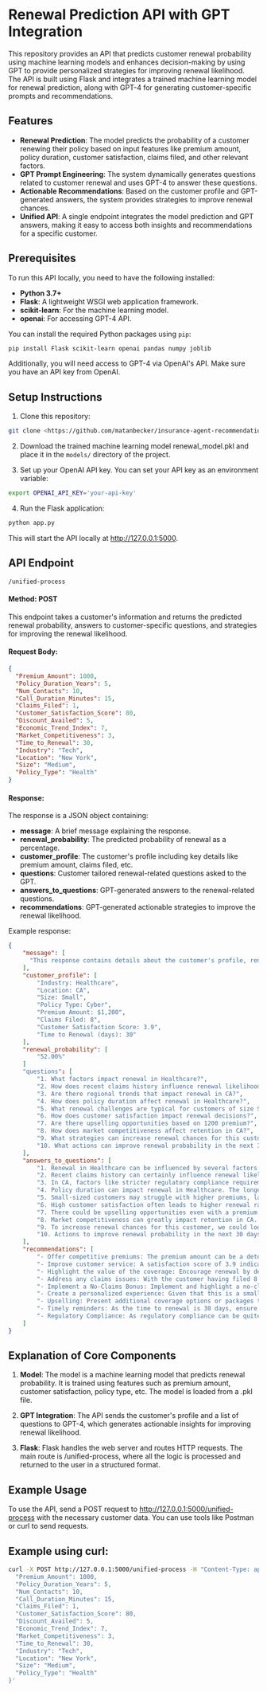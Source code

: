 # Renewal Prediction API with GPT Integration

This repository provides an API that predicts customer renewal probability using machine learning models and enhances decision-making by using GPT to provide personalized strategies for improving renewal likelihood. The API is built using Flask and integrates a trained machine learning model for renewal prediction, along with GPT-4 for generating customer-specific prompts and recommendations.

## Features

- **Renewal Prediction**: The model predicts the probability of a customer renewing their policy based on input features like premium amount, policy duration, customer satisfaction, claims filed, and other relevant factors.
- **GPT Prompt Engineering**: The system dynamically generates questions related to customer renewal and uses GPT-4 to answer these questions.
- **Actionable Recommendations**: Based on the customer profile and GPT-generated answers, the system provides strategies to improve renewal chances.
- **Unified API**: A single endpoint integrates the model prediction and GPT answers, making it easy to access both insights and recommendations for a specific customer.

## Prerequisites
To run this API locally, you need to have the following installed:

- **Python 3.7+**
- **Flask**: A lightweight WSGI web application framework.
- **scikit-learn**: For the machine learning model.
- **openai**: For accessing GPT-4 API.
  
You can install the required Python packages using ```pip```:

```bash
pip install Flask scikit-learn openai pandas numpy joblib
```

Additionally, you will need access to GPT-4 via OpenAI's API. Make sure you have an API key from OpenAI.

## Setup Instructions

1. Clone this repository:
```bash
git clone <https://github.com/matanbecker/insurance-agent-recommendation>
```
2. Download the trained machine learning model renewal_model.pkl and place it in the ```models/``` directory of the project.

3. Set up your OpenAI API key. You can set your API key as an environment variable:

```bash
export OPENAI_API_KEY='your-api-key'
```

4. Run the Flask application:
```bash
python app.py
```

This will start the API locally at http://127.0.0.1:5000.


## API Endpoint
```/unified-process```
#### Method: POST

This endpoint takes a customer's information and returns the predicted renewal probability, answers to customer-specific questions, and strategies for improving the renewal likelihood.

#### Request Body:
```json
{
  "Premium_Amount": 1000,
  "Policy_Duration_Years": 5,
  "Num_Contacts": 10,
  "Call_Duration_Minutes": 15,
  "Claims_Filed": 1,
  "Customer_Satisfaction_Score": 80,
  "Discount_Availed": 5,
  "Economic_Trend_Index": 7,
  "Market_Competitiveness": 3,
  "Time_to_Renewal": 30,
  "Industry": "Tech",
  "Location": "New York",
  "Size": "Medium",
  "Policy_Type": "Health"
}
```

#### Response:
The response is a JSON object containing:

* **message**: A brief message explaining the response.
* **renewal_probability**: The predicted probability of renewal as a percentage.
* **customer_profile**: The customer's profile including key details like premium amount, claims filed, etc.
* **questions**: Customer tailored renewal-related questions asked to the GPT.
* **answers_to_questions**: GPT-generated answers to the renewal-related questions.
* **recommendations**: GPT-generated actionable strategies to improve the renewal likelihood.

Example response:

```json
{
    "message": [
      "This response contains details about the customer's profile, renewal probability, answers to key questions, and recommendations for improvement."
    ],
    "customer_profile": [
        "Industry: Healthcare",
        "Location: CA",
        "Size: Small",
        "Policy Type: Cyber",
        "Premium Amount: $1,200",
        "Claims Filed: 8",
        "Customer Satisfaction Score: 3.9",
        "Time to Renewal (days): 30"
    ],
    "renewal_probability": [
        "52.00%"
    ]
    "questions": [
        "1. What factors impact renewal in Healthcare?",
        "2. How does recent claims history influence renewal likelihood?",
        "3. Are there regional trends that impact renewal in CA?",
        "4. How does policy duration affect renewal in Healthcare?",
        "5. What renewal challenges are typical for customers of size Small?",
        "6. How does customer satisfaction impact renewal decisions?",
        "7. Are there upselling opportunities based on 1200 premium?",
        "8. How does market competitiveness affect retention in CA?",
        "9. What strategies can increase renewal chances for this customer?",
        "10. What actions can improve renewal probability in the next 30 days?"
    ],
    "answers_to_questions": [
        "1. Renewal in Healthcare can be influenced by several factors: rates of premium, customer satisfaction, claims history, compliance with policy requirements, competition in the industry and premium adjustments.",
        "2. Recent claims history can certainly influence renewal likelihood. If there are a high number of claims, it could indicate a higher risk, which may lead the insurer to increase premiums leading to reduced likelihood of renewal.",
        "3. In CA, factors like stricter regulatory compliance requirements, higher competition and regional economic conditions may impact renewals.",
        "4. Policy duration can impact renewal in Healthcare. The longer a client is with a company, the higher the chances they remain loyal if they're satisfied with the service.",
        "5. Small-sized customers may struggle with higher premiums, lack of personalized service and fulfillment durations, which can pose challenges to renewal.",
        "6. High customer satisfaction often leads to higher renewal rates. Customers should feel they are receiving value for their premium and are treated respectfully and promptly attended to when they have claims or questions.",
        "7. There could be upselling opportunities even with a premium of 1200. For example, offering additional coverage options that provide value for the client, while also increasing the premium.",
        "8. Market competitiveness can greatly impact retention in CA. High competition can create pressure to decrease prices, provide better service, and offer more comprehensive coverage, impacting a client's decision to renew.",
        "9. To increase renewal chances for this customer, we could look into a personalized communication strategy, reassess the client's coverage needs, offer them a competitive renewal premium, or introduce a no-claim bonus.",
        "10. Actions to improve renewal probability in the next 30 days could include timely and effective communication regarding renewal, providing excellent customer service to deal with any concerns or dissatisfaction, or offering a small discount or additional coverage features upon renewal."
    ],
    "recommendations": [
        "- Offer competitive premiums: The premium amount can be a determining factor in renewal decisions. Evaluate the competition to ensure your prices are competitive.",
        "- Improve customer service: A satisfaction score of 3.9 indicates there might be some room for improvement. Enhance your customer services to ensure you are promptly addressing all their needs and concerns. Frequent and meaningful engagement with the client can significantly increase customer satisfaction.",
        "- Highlight the value of the coverage: Encourage renewal by demonstrating how the specific coverage benefits the customer, especially considering their size and industry. For example, show them how cyber coverage has helped similar clients mitigate cyber risk.",
        "- Address any claims issues: With the customer having filed 8 claims, they might have concerns about the claims process. Address these issues and highlight improvements that have been made to the process.",
        "- Implement a No-Claims Bonus: Implement and highlight a no-claims bonus, rewarding the client for not filing claims. This can be a great incentive for renewal.",
        "- Create a personalized experience: Given that this is a small-sized client, personalized communication and experiences can make them feel valued, thus increasing the chances of renewal.",
        "- Upselling: Present additional coverage options or packages that can provide the client with added value and protection, thereby increasing the chance of renewal.",
        "- Timely reminders: As the time to renewal is 30 days, ensure the client receives timely and adequate reminders about their policy renewal to avoid lapses caused by oversight.",
        "- Regulatory Compliance: As regulatory compliance can be quite challenging in CA, provide the client with as much assistance as possible to complete all the necessary documentation. This will make the renewal process easier and more efficient for the client."
    ]
}
```

## Explanation of Core Components
1. **Model**: The model is a machine learning model that predicts renewal probability. It is trained using features such as premium amount, customer satisfaction, policy type, etc. The model is loaded from a .pkl file.

2. **GPT Integration**: The API sends the customer's profile and a list of questions to GPT-4, which generates actionable insights for improving renewal likelihood.

3. **Flask**: Flask handles the web server and routes HTTP requests. The main route is /unified-process, where all the logic is processed and returned to the user in a structured format.

## Example Usage
To use the API, send a POST request to http://127.0.0.1:5000/unified-process with the necessary customer data. You can use tools like Postman or curl to send requests.

## Example using curl:
```bash
curl -X POST http://127.0.0.1:5000/unified-process -H "Content-Type: application/json" -d '{
  "Premium_Amount": 1000,
  "Policy_Duration_Years": 5,
  "Num_Contacts": 10,
  "Call_Duration_Minutes": 15,
  "Claims_Filed": 1,
  "Customer_Satisfaction_Score": 80,
  "Discount_Availed": 5,
  "Economic_Trend_Index": 7,
  "Market_Competitiveness": 3,
  "Time_to_Renewal": 30,
  "Industry": "Tech",
  "Location": "New York",
  "Size": "Medium",
  "Policy_Type": "Health"
}'
```